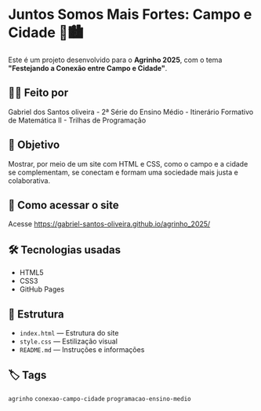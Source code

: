 # Juntos Somos Mais Fortes: Campo e Cidade 🌾🏙️

Este é um projeto desenvolvido para o **Agrinho 2025**, com o tema **"Festejando a Conexão entre Campo e Cidade"**.

## 👩‍💻 Feito por
Gabriel dos Santos oliveira - 2ª Série do Ensino Médio - Itinerário Formativo de Matemática II - Trilhas de Programação

## 🧠 Objetivo
Mostrar, por meio de um site com HTML e CSS, como o campo e a cidade se complementam, se conectam e formam uma sociedade mais justa e colaborativa.

## 🚀 Como acessar o site
Acesse https://gabriel-santos-oliveira.github.io/agrinho_2025/

## 🛠️ Tecnologias usadas
- HTML5
- CSS3
- GitHub Pages

## 📂 Estrutura
- `index.html` — Estrutura do site
- `style.css` — Estilização visual
- `README.md` — Instruções e informações

## 🏷️ Tags
`agrinho` `conexao-campo-cidade` `programacao-ensino-medio`

